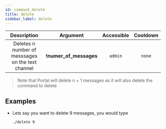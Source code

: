 ```yaml
---
id: command_delete
title: delete
sidebar_label: delete
---
```


|                    Description                    |        Argument        | Accessible | Cooldown |
| :-----------------------------------------------: | :--------------------: | :--------: | :------: |
| Deletes n number of messsages on the text channel | __!numer_of_messages__ |  `admin`   |  `none`  |
> Note that Portal will delete n + 1 messages as it will also delete the command to delete

## Examples

* Lets say you want to delete 9 messages, you would type
    ```bash
    ./delete 9
    ```